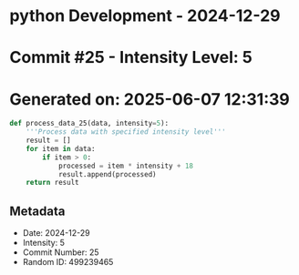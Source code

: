 ﻿# python Development - 2024-12-29
# Commit #25 - Intensity Level: 5
# Generated on: 2025-06-07 12:31:39
```python
def process_data_25(data, intensity=5):
    '''Process data with specified intensity level'''
    result = []
    for item in data:
        if item > 0:
            processed = item * intensity + 18
            result.append(processed)
    return result
```
## Metadata
- Date: 2024-12-29
- Intensity: 5
- Commit Number: 25
- Random ID: 499239465
